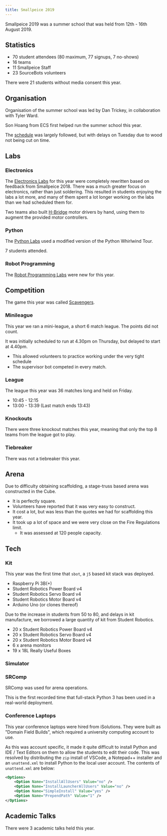 ```yaml
---
title: Smallpeice 2019
---
```


Smallpeice 2019 was a summer school that was held from 12th - 16th August 2019.

## Statistics

- 70 student attendees (80 maximum, 77 signups, 7 no-shows)
- 16 teams
- 11 Smallpeice Staff
- 23 SourceBots volunteers

There were 21 students without media consent this year.

## Organisation

Organisation of the summer school was led by Dan Trickey, in collaboration with Tyler Ward.

Son Hoang from ECS first helped run the summer school this year.

The [schedule](/events/smallpeice/schedules/2019.pdf) was largely followed, but with delays on Tuesday due to wood not being cut on time.

## Labs

### Electronics

The [Electronics Labs](/events/smallpeice/labs/2019/electronics.pdf) for this year were completely rewritten based on feedback from Smallpeice 2018. There was a much greater focus on 
electronics, rather than just soldering. This resulted in students enjoying the labs a lot more, and many of them spent a lot longer working
on the labs than we had scheduled them for.

Two teams also built [H-Bridge](https://en.wikipedia.org/wiki/H_bridge) motor drivers by hand, using them to augment the provided motor controllers.

### Python

The [Python Labs](/events/smallpeice/labs/2019/programming.pdf) used a modified version of the Python Whirlwind Tour.

7 students attended.

### Robot Programming

The [Robot Programming Labs](/events/smallpeice/labs/2019/programming.pdf) were new for this year.

## Competition

The game this year was called [Scavengers](/events/smallpeice/rules/2019.pdf).

### Minileague

This year we ran a mini-league, a short 6 match league. The points did not count.

It was initially scheduled to run at 4.30pm on Thursday, but delayed to start at 4.40pm.

- This allowed volunteers to practice working under the very tight schedule
- The supervisor bot competed in every match.

### League

The league this year was 36 matches long and held on Friday.

- 10:45 - 12:15
- 13:00 - 13:39 (Last match ends 13:43)

### Knockouts

There were three knockout matches this year, meaning that only the top 8 teams from the league got to play.

### Tiebreaker

There was not a tiebreaker this year.

## Arena

Due to difficulty obtaining scaffolding, a stage-truss based arena was constructed in the Cube.

- It is perfectly square.
- Volunteers have reported that it was very easy to construct.
- It cost a lot, but was less than the quotes we had for scaffolding this year.
- It took up a lot of space and we were very close on the Fire Regulations limit.
    - It was assessed at 120 people capacity.

## Tech

### Kit

This year was the first time that `sbot`, a `j5` based kit stack was deployed.

- Raspberry Pi 3B(+)
- Student Robotics Power Board v4
- Student Robotics Servo Board v4
- Student Robotics Motor Board v4
- Arduino Uno (or clones thereof)

Due to the increase in students from 50 to 80, and delays in kit manufacture, we borrowed a large quantity of kit from Student Robotics.

- 20 x Student Robotics Power Board v4
- 20 x Student Robotics Servo Board v4
- 20 x Student Robotics Motor Board v4
- 6 x arena monitors
- 19 x 18L Really Useful Boxes

### Simulator

### SRComp

SRComp was used for arena operations. 

This is the first recorded time that full-stack Python 3 has been used in a real-world deployment.

### Conference Laptops

This year conference laptops were hired from iSolutions. They were built as "Domain Field Builds", which required a university computing account to use.

As this was account specific, it made it quite difficult to install Python and IDE / Text Editors on them to allow the students to edit their code. This was resolved by distributing the `zip` install of VSCode, a Notepad++ installer and an `unattend.xml` to install Python to the local user account. The contents of `unattend.xml` are below:

```xml
<Options>
    <Option Name="InstallAllUsers" Value="no" />
    <Option Name="InstallLauncherAllUsers" Value="no" />
    <Option Name="SimpleInstall" Value="yes" />
    <Option Name="PrependPath" Value="1" />
</Options>
```

## Academic Talks

There were 3 academic talks held this year.

